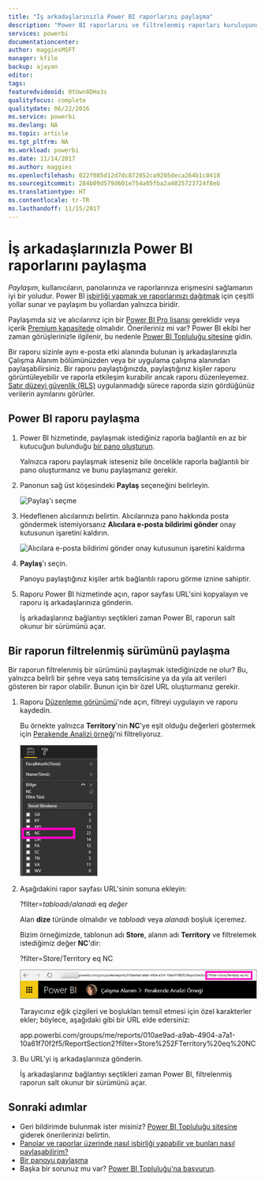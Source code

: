 ```yaml
---
title: "İş arkadaşlarınızla Power BI raporlarını paylaşma"
description: "Power BI raporlarını ve filtrelenmiş raporları kuruluşunuzdaki iş arkadaşlarınızla nasıl paylaşacağınızı öğrenin."
services: powerbi
documentationcenter: 
author: maggiesMSFT
manager: kfile
backup: ajayan
editor: 
tags: 
featuredvideoid: 0tUwn8DHo3s
qualityfocus: complete
qualitydate: 06/22/2016
ms.service: powerbi
ms.devlang: NA
ms.topic: article
ms.tgt_pltfrm: NA
ms.workload: powerbi
ms.date: 11/14/2017
ms.author: maggies
ms.openlocfilehash: 022f085d12d7dc872052ca9205deca264b1c0418
ms.sourcegitcommit: 284b09d579d601e754a05fba2a4025723724f8eb
ms.translationtype: HT
ms.contentlocale: tr-TR
ms.lasthandoff: 11/15/2017
---
```

# <a name="share-power-bi-reports-with-your-coworkers"></a>İş arkadaşlarınızla Power BI raporlarını paylaşma
*Paylaşım*, kullanıcıların, panolarınıza ve raporlarınıza erişmesini sağlamanın iyi bir yoludur. Power BI [işbirliği yapmak ve raporlarınızı dağıtmak](service-how-to-collaborate-distribute-dashboards-reports.md) için çeşitli yollar sunar ve paylaşım bu yollardan yalnızca biridir.

Paylaşımda siz ve alıcılarınız için bir [Power BI Pro lisansı](service-free-vs-pro.md) gereklidir veya içerik [Premium kapasitede](service-premium.md) olmalıdır. Önerileriniz mi var? Power BI ekibi her zaman görüşlerinizle ilgilenir, bu nedenle [Power BI Topluluğu sitesine](https://community.powerbi.com/) gidin.

Bir raporu sizinle aynı e-posta etki alanında bulunan iş arkadaşlarınızla Çalışma Alanım bölümünüzden veya bir uygulama çalışma alanından paylaşabilirsiniz. Bir raporu paylaştığınızda, paylaştığınız kişiler raporu görüntüleyebilir ve raporla etkileşim kurabilir ancak raporu düzenleyemez. [Satır düzeyi güvenlik (RLS)](service-admin-rls.md) uygulanmadığı sürece raporda sizin gördüğünüz verilerin aynılarını görürler. 

## <a name="share-a-power-bi-report"></a>Power BI raporu paylaşma
1. Power BI hizmetinde, paylaşmak istediğiniz raporla bağlantılı en az bir kutucuğun bulunduğu [bir pano oluşturun](service-dashboard-create.md). 
   
    Yalnızca raporu paylaşmak isteseniz bile öncelikle raporla bağlantılı bir pano oluşturmanız ve bunu paylaşmanız gerekir. 

1. Panonun sağ üst köşesindeki **Paylaş** seçeneğini belirleyin.

     ![Paylaş'ı seçme](media/service-share-reports/power-bi-share-upper-right.png)
  
2. Hedeflenen alıcılarınızı belirtin. Alıcılarınıza pano hakkında posta göndermek istemiyorsanız **Alıcılara e-posta bildirimi gönder** onay kutusunun işaretini kaldırın.

     ![Alıcılara e-posta bildirimi gönder onay kutusunun işaretini kaldırma](media/service-share-reports/power-bi-share-dont-send-mail.png)

4. **Paylaş**'ı seçin.

      Panoyu paylaştığınız kişiler artık bağlantılı raporu görme iznine sahiptir. 

1. Raporu Power BI hizmetinde açın, rapor sayfası URL'sini kopyalayın ve raporu iş arkadaşlarınıza gönderin. 
   
    İş arkadaşlarınız bağlantıyı seçtikleri zaman Power BI, raporun salt okunur bir sürümünü açar.

## <a name="share-a-filtered-version-of-a-report"></a>Bir raporun filtrelenmiş sürümünü paylaşma
Bir raporun filtrelenmiş bir sürümünü paylaşmak istediğinizde ne olur? Bu, yalnızca belirli bir şehre veya satış temsilcisine ya da yıla ait verileri gösteren bir rapor olabilir. Bunun için bir özel URL oluşturmanız gerekir.

1. Raporu [Düzenleme görünümü](service-reading-view-and-editing-view.md)'nde açın, filtreyi uygulayın ve raporu kaydedin.
   
   Bu örnekte yalnızca **Territory**'nin **NC**'ye eşit olduğu değerleri göstermek için [Perakende Analizi örneği](sample-tutorial-connect-to-the-samples.md)'ni filtreliyoruz.
   
   ![Rapor filtresi bölmesi](media/service-share-reports/power-bi-filter-report2.png)
2. Aşağıdakini rapor sayfası URL'sinin sonuna ekleyin:
   
   ?filter=*tabloadı*/*alanadı* eq *değer*
   
    Alan **dize** türünde olmalıdır ve *tabloadı* veya *alanadı* boşluk içeremez.
   
   Bizim örneğimizde, tablonun adı **Store**, alanın adı **Territory** ve filtrelemek istediğimiz değer **NC**'dir:
   
    ?filter=Store/Territory eq NC
   
   ![Filtrelenmiş rapor URL'si](media/service-share-reports/power-bi-filter-url3.png)
   
   Tarayıcınız eğik çizgileri ve boşlukları temsil etmesi için özel karakterler ekler; böylece, aşağıdaki gibi bir URL elde edersiniz:
   
   app.powerbi.com/groups/me/reports/010ae9ad-a9ab-4904-a7a1-10a61f70f2f5/ReportSection2?filter=Store%252FTerritory%20eq%20NC
3. Bu URL'yi iş arkadaşlarınıza gönderin. 
   
   İş arkadaşlarınız bağlantıyı seçtikleri zaman Power BI, filtrelenmiş raporun salt okunur bir sürümünü açar.

## <a name="next-steps"></a>Sonraki adımlar
* Geri bildirimde bulunmak ister misiniz? [Power BI Topluluğu sitesine](https://community.powerbi.com/) giderek önerilerinizi belirtin.
* [Panolar ve raporlar üzerinde nasıl işbirliği yapabilir ve bunları nasıl paylaşabilirim?](service-how-to-collaborate-distribute-dashboards-reports.md)
* [Bir panoyu paylaşma](service-share-dashboards.md)
* Başka bir sorunuz mu var? [Power BI Topluluğu'na başvurun](http://community.powerbi.com/).

